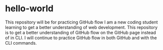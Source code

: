 # hello-world
This repository will be for practicing GitHub flow 
I am a new coding student learning to get a better understanding of web development. This repository is to get a better understanding of GitHub flow on the GitHub page instead of in CLI.  I will continue to practice GitHub flow in both GitHub and with the CLI commands. 
